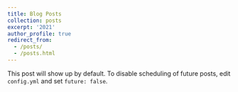 ```yaml
---
title: Blog Posts
collection: posts
excerpt: '2021'
author_profile: true
redirect_from: 
  - /posts/
  - /posts.html
---
```


This post will show up by default. To disable scheduling of future posts, edit `config.yml` and set `future: false`. 
